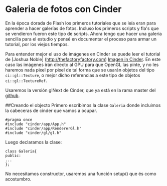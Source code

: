 Galeria de fotos con Cinder
===========================

En la época dorada de Flash los primeros tutoriales que se leía eran para aprender a hacer galerías de fotos. Incluso los primeros scripts y fla's que se vendieron fueron este tipo de scripts. Ahora tengo que hacer una galeria sencilla para el estudio y pensé en documentar el proceso para armar un tutorial, por los viejos tiempos.

Para entender mejor el uso de imágenes en Cinder se puede leer el  tutorial de [Joshua Noble] (http://thefactoryfactory.com) [Imagen in Cinder](http://www.creativeapplications.net/tutorials/images-in-cinder-tutorials-cinder/). En este caso las imágenes irán directo al GPU para que OpenGL las pinte, y no les haremos nada pixel por pixel de tal forma que se usarán objetos del tipo `ci::gl::Texture`, o mejor dicho referencias a este tipo de objetos `ci::gl::TextureRef`.

Usaremos la versión glNext de Cinder, que ya está en la rama master del [github](https://github.com/cinder/Cinder).

##Creando el objecto
Primero escribimos la clase `Galeria` donde incluimos la cabeceras de cinder que vamos a ocupar.

	#pragma once
	#include "cinder/app/App.h"
	#include "cinder/app/RendererGl.h"
	#include "cinder/gl/gl.h"

Luego declaramos la clase:

	class Galeria{
	public:
	...
	};
No necesitamos constructor, usaremos una función setup() que és como acostumbro.